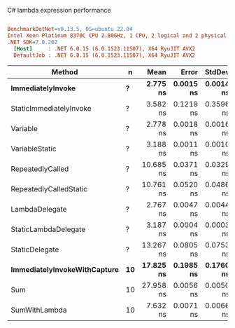 C# lambda expression performance
``` ini

BenchmarkDotNet=v0.13.5, OS=ubuntu 22.04
Intel Xeon Platinum 8370C CPU 2.80GHz, 1 CPU, 2 logical and 2 physical cores
.NET SDK=7.0.202
  [Host]     : .NET 6.0.15 (6.0.1523.11507), X64 RyuJIT AVX2
  DefaultJob : .NET 6.0.15 (6.0.1523.11507), X64 RyuJIT AVX2


```
|                       Method |  n |      Mean |     Error |    StdDev |    Median |   Gen0 | Allocated |
|----------------------------- |--- |----------:|----------:|----------:|----------:|-------:|----------:|
|            **ImmediatelyInvoke** |  **?** |  **2.775 ns** | **0.0015 ns** | **0.0014 ns** |  **2.775 ns** |      **-** |         **-** |
|      StaticImmediatelyInvoke |  ? |  3.582 ns | 0.1219 ns | 0.3596 ns |  3.789 ns |      - |         - |
|                     Variable |  ? |  2.778 ns | 0.0018 ns | 0.0016 ns |  2.778 ns |      - |         - |
|               VariableStatic |  ? |  3.188 ns | 0.0011 ns | 0.0010 ns |  3.187 ns |      - |         - |
|             RepeatedlyCalled |  ? | 10.685 ns | 0.0371 ns | 0.0329 ns | 10.681 ns |      - |         - |
|       RepeatedlyCalledStatic |  ? | 10.761 ns | 0.0520 ns | 0.0486 ns | 10.756 ns |      - |         - |
|               LambdaDelegate |  ? |  2.767 ns | 0.0047 ns | 0.0044 ns |  2.768 ns |      - |         - |
|         StaticLambdaDelegate |  ? |  3.187 ns | 0.0004 ns | 0.0003 ns |  3.187 ns |      - |         - |
|               StaticDelegate |  ? | 13.267 ns | 0.0805 ns | 0.0753 ns | 13.268 ns | 0.0025 |      64 B |
| **ImmediatelyInvokeWithCapture** | **10** | **17.825 ns** | **0.1985 ns** | **0.1760 ns** | **17.813 ns** | **0.0035** |      **88 B** |
|                          Sum | 10 | 27.958 ns | 0.0056 ns | 0.0050 ns | 27.959 ns |      - |         - |
|                SumWithLambda | 10 |  7.632 ns | 0.0071 ns | 0.0066 ns |  7.629 ns |      - |         - |
